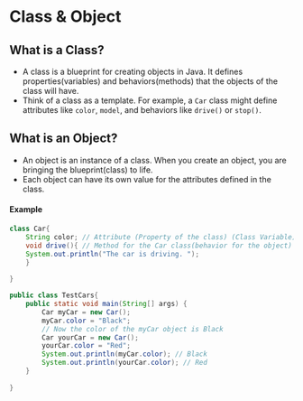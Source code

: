 # Class & Object

## What is a Class? 
* A class is a blueprint for creating objects in Java. It defines properties(variables) and 
behaviors(methods) that the objects of the class will have. 
* Think of a class as a template. For example, a `Car` class might define attributes like `color`, 
`model`, and behaviors like `drive()` or `stop()`. 

## What is an Object? 
* An object is an instance of a class. When you create an object, you are bringing the blueprint(class)
to life. 
* Each object can have its own value for the attributes defined in the class. 

#### Example
```java
class Car{
    String color; // Attribute (Property of the class) (Class Variable)
    void drive(){ // Method for the Car class(behavior for the object)
    System.out.println("The car is driving. ");
    }
    
}

public class TestCars{
    public static void main(String[] args) {
        Car myCar = new Car();
        myCar.color = "Black";
        // Now the color of the myCar object is Black
        Car yourCar = new Car();
        yourCar.color = "Red";
        System.out.println(myCar.color); // Black
        System.out.println(yourCar.color); // Red
    }
    
}
```